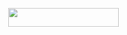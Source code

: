 <p align="center"><a href="https://dashboard.heroku.com/new?template=https://github.com/tushar007ff/chatbot_1
0"> <img src="https://img.shields.io/badge/Deploy%20On%20Heroku-bringle?style=for-the-badge&logo=heroku" width="220" height="38.45"/></a></p>
